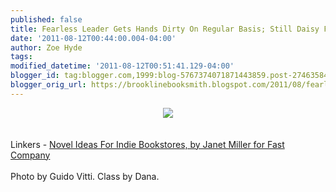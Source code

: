 ```yaml
---
published: false
title: Fearless Leader Gets Hands Dirty On Regular Basis; Still Daisy Fresh
date: '2011-08-12T00:44:00.004-04:00'
author: Zoe Hyde
tags: 
modified_datetime: '2011-08-12T00:51:41.129-04:00'
blogger_id: tag:blogger.com,1999:blog-5767374071871443859.post-2746358467257823667
blogger_orig_url: https://brooklinebooksmith.blogspot.com/2011/08/fearless-leader-gets-hands-dirty-on.html
---
```


<center><img src="https://img.photobucket.com/albums/v373/Nuhbrans/dander.jpg"></center>
<br />
<br />Linkers - <a href="https://www.fastcompany.com/magazine/158/independent-bookstores">Novel Ideas For Indie Bookstores, by Janet Miller for Fast Company</a>
<br />
<br />Photo by Guido Vitti. Class by Dana. 
